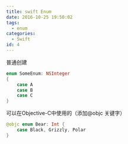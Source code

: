 ```yaml
---
title: swift Enum
date: 2016-10-25 19:50:02
tags:
  - enum
categories:
  - Swift
id: 4
---
```


普通创建

```swift
enum SomeEnum: NSInteger
{
    case A
    case B
    case C
}
```



可以在Objective-C中使用的（添加@objc 关键字）

```swift
@objc enum Bear: Int {
    case Black, Grizzly, Polar
}
```
